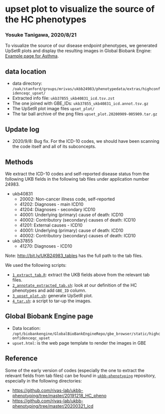# upset plot to visualize the source of the HC phenotypes

### Yosuke Tanigawa, 2020/8/21


To visualize the source of our disease endpoint phenotypes, we generated UpSetR plots and display the resulting images in Global Biobank Engine: [Example page for Asthma](https://gbe.stanford.edu/RIVAS_HG19/coding_breakdown/HC382).

## data location

- data directory: `/oak/stanford/groups/mrivas/ukbb24983/phenotypedata/extras/highconfidenceqc_upset/`
- Extracted info file: `ukb37855_ukb40831_icd.tsv.zst`
- The one joined with GBE_IDs: `ukb37855_ukb40831_icd.annot.tsv.gz`
- The UpSetR plot image files `upset_plot/`
- The tar ball archive of the png files `upset_plot.20200909-005909.tar.gz`

## Update log

- 2020/9/8: Bug fix. For the ICD-10 codes, we should have been scanning the code itself and all of its subconcepts.

## Methods

We extract the ICD-10 codes and self-reported disease status from the following UKB fields in the following tab files under application number 24983.

- ukb40831
  - 20002: Non-cancer illness code, self-reported
  - 41202: Diagnoses - main ICD10
  - 41204: Diagnoses - secondary ICD10
  - 40001: Underlying (primary) cause of death: ICD10
  - 40002: Contributory (secondary) causes of death: ICD10
  - 41201: External causes - ICD10
  - 40001: Underlying (primary) cause of death: ICD10
  - 40002: Contributory (secondary) causes of death: ICD10
- ukb37855
  - 41270: Diagnoses - ICD10

Note: http://bit.ly/UKB24983_tables has the full path to the tab files.

We used the following scripts:

- [`1_extract_tab.R`](1_extract_tab.R): extract the UKB fields above from the relevant tab files.
- [`2_annotate_extracted_tab.sh`](2_annotate_extracted_tab.sh): look at our definition of the HC phenotypes and add `GBE_ID` column.
- [`3_upset_plot.sh`](3_upset_plot.sh): generate UpSetR plot.
- [`4_tar.sh`](4_tar.sh): a script to tar-up the images.

## Global Biobank Engine page

- Data location: `/opt/biobankengine/GlobalBioBankEngineRepo/gbe_browser/static/highconfidenceqc_upset`
- `upset.html`: is the web page template to render the images in GBE

## Reference

Some of the early version of codes (especially the one to extract the relevant fields from tab files) can be found in [`ukbb-phenotyping`](https://github.com/rivas-lab/ukbb-phenotyping/) repository, especially in the following directories:

- https://github.com/rivas-lab/ukbb-phenotyping/tree/master/20191218_HC_pheno
- https://github.com/rivas-lab/ukbb-phenotyping/tree/master/20200321_icd

